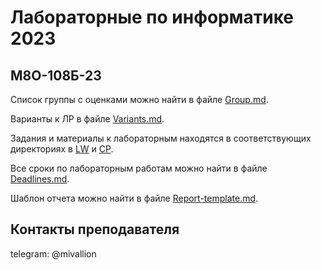 # Лабораторные по информатике 2023
## М8О-108Б-23

Список группы с оценками можно найти в файле [Group.md](/Spring/2024/Group.md).

Варианты к ЛР в файле [Variants.md](/Spring/2024/Variants.md).

Задания и материалы к лабораторным находятся в соответствующих директориях в [LW](/LW) и [CP](/CP).

Все сроки по лабораторным работам можно найти в файле [Deadlines.md](/Spring/2024/Deadlines.md).

Шаблон отчета можно найти в файле [Report-template.md](/Report-template.md).

## Контакты преподавателя
telegram: @mivallion
